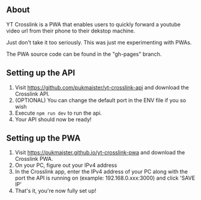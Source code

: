 ## About

YT Crosslink is a PWA that enables users to quickly forward a youtube video url from their phone to their dekstop machine.

Just don't take it too seriously. This was just me experimenting with PWAs.

The PWA source code can be found in the "gh-pages" branch.

## Setting up the API

1. Visit https://github.com/pukmajster/yt-crosslink-api and download the Crosslink API.
3. (OPTIONAL) You can change the default port in the ENV file if you so wish
4. Execute ```npm run dev``` to run the api. 
5. Your API should now be ready!

## Setting up the PWA
1. Visit https://pukmajster.github.io/yt-crosslink-pwa and download the Crosslink PWA.
2. On your PC, figure out your IPv4 address
3. In the Crosslink app, enter the IPv4 address of your PC along with the port the API is running on (example: 192.168.0.xxx:3000) and click 'SAVE IP'
5. That's it, you're now fully set up!

